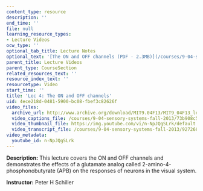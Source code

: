 ```yaml
---
content_type: resource
description: ''
end_time: ''
file: null
learning_resource_types:
- Lecture Videos
ocw_type: ''
optional_tab_title: Lecture Notes
optional_text: '[The ON and OFF channels (PDF - 2.3MB)](/courses/9-04-sensory-systems-fall-2013/resources/mit9_04f13_vis4)'
parent_title: Lecture Videos
parent_type: CourseSection
related_resources_text: ''
resource_index_text: ''
resourcetype: Video
start_time: ''
title: 'Lec 4: The ON and OFF channels'
uid: 4ece218d-0481-5900-bc08-fbef3c82626f
video_files:
  archive_url: http://www.archive.org/download/MIT9.04F13/MIT9_04F13_lec04_300k.mp4
  video_captions_file: /courses/9-04-sensory-systems-fall-2013/73b908c58ac25ca8b01e5ba7cb4e5a7c_n-NpJQgSLrk.vtt
  video_thumbnail_file: https://img.youtube.com/vi/n-NpJQgSLrk/default.jpg
  video_transcript_file: /courses/9-04-sensory-systems-fall-2013/92726880e708351fa4330a6c60e243e6_n-NpJQgSLrk.pdf
video_metadata:
  youtube_id: n-NpJQgSLrk
---
```


**Description:** This lecture covers the ON and OFF channels and demonstrates the effects of a glutamate analog called 2-amino-4-phosphonobutyrate (APB) on the responses of neurons in the visual system.

**Instructor:** Peter H Schiller